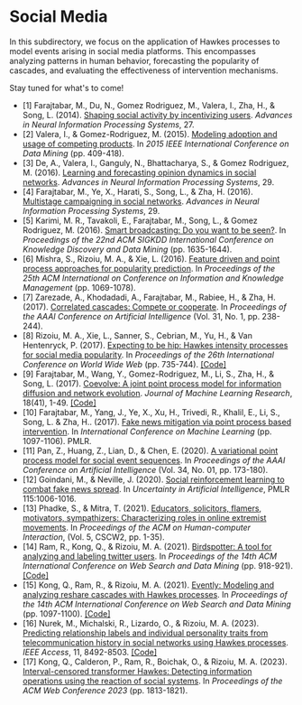 # Social Media

In this subdirectory, we focus on the application of Hawkes processes to model events arising in social media platforms. This encompasses analyzing patterns in human behavior, forecasting the popularity of cascades, and evaluating the effectiveness of intervention mechanisms.

Stay tuned for what's to come!

- [1] Farajtabar, M., Du, N., Gomez Rodriguez, M., Valera, I., Zha, H., & Song, L. (2014). [Shaping social activity by incentivizing users](https://papers.nips.cc/paper_files/paper/2014/hash/996009f2374006606f4c0b0fda878af1-Abstract.html). _Advances in Neural Information Processing Systems_, 27.
- [2] Valera, I., & Gomez-Rodriguez, M. (2015). [Modeling adoption and usage of competing products](https://doi.org/10.1109/ICDM.2015.40). In _2015 IEEE International Conference on Data Mining_ (pp. 409-418).
- [3] De, A., Valera, I., Ganguly, N., Bhattacharya, S., & Gomez Rodriguez, M. (2016). [Learning and forecasting opinion dynamics in social networks](https://proceedings.neurips.cc/paper_files/paper/2016/hash/f340f1b1f65b6df5b5e3f94d95b11daf-Abstract.html). _Advances in Neural Information Processing Systems_, 29.
- [4] Farajtabar, M., Ye, X., Harati, S., Song, L., & Zha, H. (2016). [Multistage campaigning in social networks](https://papers.nips.cc/paper_files/paper/2016/hash/b090409688550f3cc93f4ed88ec6cafb-Abstract.html). _Advances in Neural Information Processing Systems_, 29.
- [5] Karimi, M. R., Tavakoli, E., Farajtabar, M., Song, L., & Gomez Rodriguez, M. (2016). [Smart broadcasting: Do you want to be seen?](https://doi.org/10.1145/2939672.2939868). In _Proceedings of the 22nd ACM SIGKDD International Conference on Knowledge Discovery and Data Mining_ (pp. 1635-1644).
- [6] Mishra, S., Rizoiu, M. A., & Xie, L. (2016). [Feature driven and point process approaches for popularity prediction](https://doi.org/10.1145/2983323.2983812). In _Proceedings of the 25th ACM International on Conference on Information and Knowledge Management_ (pp. 1069-1078).
- [7] Zarezade, A., Khodadadi, A., Farajtabar, M., Rabiee, H., & Zha, H. (2017). [Correlated cascades: Compete or cooperate](https://doi.org/10.1609/aaai.v31i1.10483). In _Proceedings of the AAAI Conference on Artificial Intelligence_ (Vol. 31, No. 1, pp. 238-244).
- [8] Rizoiu, M. A., Xie, L., Sanner, S., Cebrian, M., Yu, H., & Van Hentenryck, P. (2017). [Expecting to be hip: Hawkes intensity processes for social media popularity](https://doi.org/10.1145/3038912.3052650). In _Proceedings of the 26th International Conference on World Wide Web_ (pp. 735-744). [\[Code\]](https://github.com/andrei-rizoiu/hip-popularity)
- [9] Farajtabar, M., Wang, Y., Gomez-Rodriguez, M., Li, S., Zha, H., & Song, L. (2017). [Coevolve: A joint point process model for information diffusion and network evolution](https://www.jmlr.org/papers/v18/16-132.html). _Journal of Machine Learning Research_, 18(41), 1-49. [\[Code\]](https://github.com/Networks-Learning/Coevolution)
- [10] Farajtabar, M., Yang, J., Ye, X., Xu, H., Trivedi, R., Khalil, E., Li, S., Song, L. &amp; Zha, H.. (2017). [Fake news mitigation via point process based intervention](https://proceedings.mlr.press/v70/farajtabar17a.html). In _International Conference on Machine Learning_ (pp. 1097-1106). PMLR.
- [11] Pan, Z., Huang, Z., Lian, D., & Chen, E. (2020). [A variational point process model for social event sequences](https://doi.org/10.1609/aaai.v34i01.5348). In _Proceedings of the AAAI Conference on Artificial Intelligence_ (Vol. 34, No. 01, pp. 173-180).
- [12] Goindani, M., & Neville, J. (2020). [Social reinforcement learning to combat fake news spread](https://proceedings.mlr.press/v115/goindani20a.html). In _Uncertainty in Artificial Intelligence_, PMLR 115:1006-1016.
- [13] Phadke, S., & Mitra, T. (2021). [Educators, solicitors, flamers, motivators, sympathizers: Characterizing roles in online extremist movements](https://doi.org/10.1145/3476051). In _Proceedings of the ACM on Human-computer Interaction_, (Vol. 5, CSCW2, pp. 1-35).
- [14] Ram, R., Kong, Q., & Rizoiu, M. A. (2021). [Birdspotter: A tool for analyzing and labeling twitter users](https://doi.org/10.1145/3437963.3441695). In _Proceedings of the 14th ACM International Conference on Web Search and Data Mining_ (pp. 918-921). [\[Code\]](https://github.com/behavioral-ds/BirdSpotter)
- [15] Kong, Q., Ram, R., & Rizoiu, M. A. (2021). [Evently: Modeling and analyzing reshare cascades with Hawkes processes](https://doi.org/10.1145/3437963.3441708). In _Proceedings of the 14th ACM International Conference on Web Search and Data Mining_ (pp. 1097-1100).
[\[Code\]](https://github.com/behavioral-ds/evently)
- [16] Nurek, M., Michalski, R., Lizardo, O., & Rizoiu, M. A. (2023). [Predicting relationship labels and individual personality traits from telecommunication history in social networks using Hawkes processes](https://doi.org/10.1109/ACCESS.2023.3238970). _IEEE Access_, 11, 8492-8503. [\[Code\]](https://github.com/pwr-ai/predicting-relationships-and-big5-using-hawkes)
- [17] Kong, Q., Calderon, P., Ram, R., Boichak, O., & Rizoiu, M. A. (2023). [Interval-censored transformer Hawkes: Detecting information operations using the reaction of social systems](https://doi.org/10.1145/3543507.3583481). In _Proceedings of the ACM Web Conference 2023_ (pp. 1813-1821).

